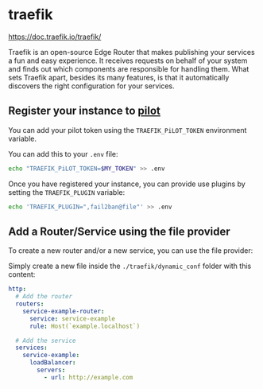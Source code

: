 # traefik

https://doc.traefik.io/traefik/

Traefik is an open-source Edge Router that makes publishing your services a fun
and easy experience. It receives requests on behalf of your system and finds
out which components are responsible for handling them. What sets Traefik
apart, besides its many features, is that it automatically discovers the right
configuration for your services.

## Register your instance to [pilot](https://pilot.traefik.io)
You can add your pilot token using the `TRAEFIK_PiLOT_TOKEN` environment
variable.

You can add this to your `.env` file:
```bash
echo "TRAEFIK_PiLOT_TOKEN=$MY_TOKEN" >> .env
```

Once you have registered your instance, you can provide use plugins by setting the `TRAEFIK_PLUGIN` variable:
```bash
echo 'TRAEFIK_PLUGIN=",fail2ban@file"' >> .env
```

## Add a Router/Service using the file provider
To create a new router and/or a new service, you can use the file provider:

Simply create a new file inside the `./traefik/dynamic_conf` folder with this
content:
```yml
http:
  # Add the router
  routers:
    service-example-router:
      service: service-example
      rule: Host(`example.localhost`)

  # Add the service
  services:
    service-example:
      loadBalancer:
        servers:
          - url: http://example.com
```
